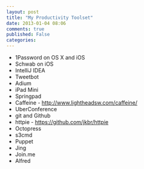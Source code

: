 ```yaml
---
layout: post
title: "My Productivity Toolset"
date: 2013-01-04 08:06
comments: true
published: False
categories:
---
```


* 1Password on OS X and iOS
* Schwab on iOS
* IntelliJ IDEA
* Tweetbot
* Adium
* iPad Mini
* Springpad
* Caffeine - http://www.lightheadsw.com/caffeine/
* UberConference
* git and Github
* httpie - https://github.com/jkbr/httpie
* Octopress
* s3cmd
* Puppet
* Jing
* Join.me
* Alfred
